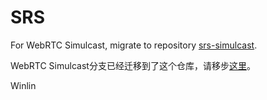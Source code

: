 # SRS

For WebRTC Simulcast, migrate to repository [srs-simulcast](https://github.com/ossrs/srs-simulcast).

WebRTC Simulcast分支已经迁移到了这个仓库，请移步[这里](https://github.com/ossrs/srs-simulcast)。

Winlin
